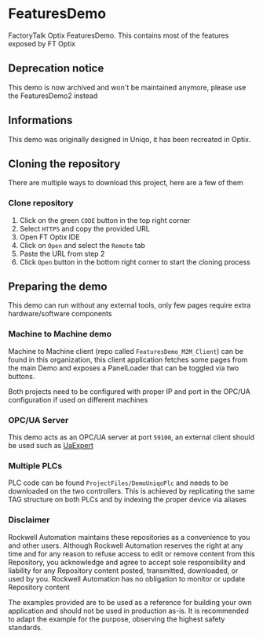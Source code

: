 # FeaturesDemo
FactoryTalk Optix FeaturesDemo. This contains most of the features exposed by FT Optix

## Deprecation notice

This demo is now archived and won't be maintained anymore, please use the FeaturesDemo2 instead

## Informations
This demo was originally designed in Uniqo, it has been recreated in Optix.

## Cloning the repository
There are multiple ways to download this project, here are a few of them

### Clone repository
1. Click on the green `CODE` button in the top right corner
2. Select `HTTPS` and copy the provided URL
3. Open FT Optix IDE
4. Click on `Open` and select the `Remote` tab
5. Paste the URL from step 2
6. Click `Open` button in the bottom right corner to start the cloning process

## Preparing the demo
This demo can run without any external tools, only few pages require extra hardware/software components

### Machine to Machine demo
Machine to Machine client (repo called `FeaturesDemo_M2M_Client`) can be found in this organization, this client application fetches some pages from the main Demo and exposes a PanelLoader that can be toggled via two buttons.

Both projects need to be configured with proper IP and port in the OPC/UA configuration if used on different machines

### OPC/UA Server
This demo acts as an OPC/UA server at port `59100`, an external client should be used such as [UaExpert](https://www.unified-automation.com/products/development-tools/uaexpert.html)

### Multiple PLCs
PLC code can be found `ProjectFiles/DemoUniqoPlc` and needs to be downloaded on the two controllers. This is achieved by replicating the same TAG structure on both PLCs and by indexing the proper device via aliases

### Disclaimer

Rockwell Automation maintains these repositories as a convenience to you and other users. Although Rockwell Automation reserves the right at any time and for any reason to refuse access to edit or remove content from this Repository, you acknowledge and agree to accept sole responsibility and liability for any Repository content posted, transmitted, downloaded, or used by you. Rockwell Automation has no obligation to monitor or update Repository content

The examples provided are to be used as a reference for building your own application and should not be used in production as-is. It is recommended to adapt the example for the purpose, observing the highest safety standards.
